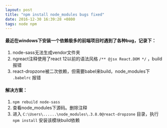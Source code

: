 ```yaml
---
layout: post
title: "npm install node_modules bugs fixed"
date: 2016-12-30 16:39:28 +0800
tags: node npm
---
```


#### 最近在windows下安装一个依赖极多的前端项目时遇到了各种bug，记录下：

1. node-sass无法生成vendor文件夹
2. ngreact注释使用了react 12以前的语法风格 `/** @jsx React.DOM */` ，build报错
3. react-dropzone被二次依赖，但需要babel来build，node_modules下 `.babelrc` 报错

#### 解决方案：

1. `npm rebuild node-sass`
2. 查看node_modules下源码。删除注释
3. 进入 `C:\Users\......\node_modules\.3.8.0@react-dropzone` 目录，执行 `npm install` 安装该模块build依赖
